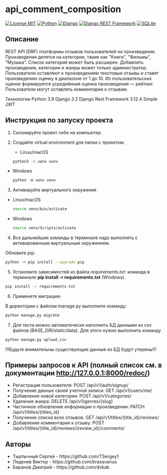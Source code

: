# api_comment_composition

[![License MIT](https://img.shields.io/badge/licence-MIT-green)](https://opensource.org/license/mit/)
[![Python](https://img.shields.io/badge/-Python-464646?style=flat-square&logo=Python)](https://www.python.org/)
[![Django](https://img.shields.io/badge/-Django-464646?style=flat-square&logo=Django)](https://www.djangoproject.com/)
[![Django REST Framework](https://img.shields.io/badge/-Django%20REST%20Framework-464646?style=flat-square&logo=Django%20REST%20Framework)](https://www.django-rest-framework.org/)
[![SQLite](https://img.shields.io/badge/-SQLite-464646?style=flat-square&logo=SQLite)](https://www.sqlite.org/index.html)


## Описание
REST API (DRF) платформы отзывов пользователей на произведения.
Произведения делятся на категории, такие как "Книги", "Фильмы", "Музыка". Список категорий может быть расширен. 
Добавлять произведения, категории и жанры может только администратор.
Пользователи оставляют к произведениям текстовые отзывы и ставят произведению оценку в диапазоне от 1 до 10. Из пользовательских оценок формируется усреднённая оценка произведения — рейтинг. 
Пользователи могут оставлять комментарии к отзывам.

Технологии
Python 3.9
Django 3.2
Django Rest Framework 3.12.4
Simple JWT




## Инструкция по запуску проекта
1. Склонируйте проект  себе на компьютер.
2. Создайте  virtual environment для папки с проектом: 

   - Linux/macOS
    
    ```bash
    python3 -m venv venv
    ```
    
- Windows
    
    ```python
    python -m venv venv
    ```

3. Активируйте виртуального окружения

- Linux/macOS
    
    ```bash
    source venv/bin/activate
    ```
    
- Windows
    
    ```bash
    source venv/Scripts/activate
    ```
4. Все дальнейшие команды в терминале надо выполнять с активированным виртуальным окружением.

Обновите pip:

```bash
python -m pip install --upgrade pip
```

5. Установите зависимостей из файла *requirements.txt*:
команда в терминале **pip install -r requirements.txt** (Windows).

```bash
pip install -r requirements.txt
```

6. Применете миграцию

    
В директории с файлом manage.py выполните команду: 

```bash
python manage.py migrate
```
7. Для теста можно автоматически наполнить БД данными из csv файлов (BASE_DIR/static/data).
   Для этого нужно выполнить команду
```bash
python manage.py upload_csv
```
   !!!Будьте внимательны существующие данные из БД будут утеряны!!!

## Примеры запросов к API (полный список см. в документации http://127.0.0.1:8000/redoc/)

<ul>
<li>Регистрация пользователя:
POST /api/v1/auth/signup/</li>
<li>Получение данных своей учетной записи:
GET /api/v1/users/me/</li>
<li>Добавление новой категории:
POST /api/v1/categories/</li>
<li>Удаление жанра:
DELETE /api/v1/genres/{slug}</li>
<li>Частичное обновление информации о произведении:
PATCH /api/v1/titles/{titles_id}</li>
<li>Получение списка всех отзывов:
GET /api/v1/titles/{title_id}/reviews/</li>
<li>Добавление комментария к отзыву:
POST /api/v1/titles/{title_id}/reviews/{review_id}/comments/</li>
</ul>



## Авторы
<ul>
<li>Тыртычный Сергей - https://github.com/TSergey1</li>
<li>Леденев Виктор - https://github.com/brasavarius</li>
<li>Баранов Дмитрий - https://github.com/dvkab</li>
</ul>
